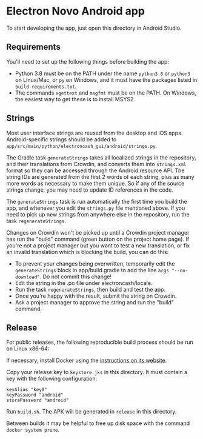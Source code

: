 # Electron Novo Android app

To start developing the app, just open this directory in Android Studio.


## Requirements

You'll need to set up the following things before building the app:

* Python 3.8 must be on the PATH under the name `python3.8` or `python3` on Linux/Mac, or `py`
  on Windows, and it must have the packages listed in `build-requirements.txt`.
* The commands `xgettext` and `msgfmt` must be on the PATH. On Windows, the easiest way to
  get these is to install MSYS2.


## Strings

Most user interface strings are reused from the desktop and iOS apps. Android-specific strings
should be added to `app/src/main/python/electroncash_gui/android/strings.py`.

The Gradle task `generateStrings` takes all localized strings in the repository, and their
translations from Crowdin, and converts them into `strings.xml` format so they can be accessed
through the Android resource API. The string IDs are generated from the first 2 words of each
string, plus as many more words as necessary to make them unique. So if any of the source
strings change, you may need to update ID references in the code.

The `generateStrings` task is run automatically the first time you build the app, and whenever
you edit the `strings.py` file mentioned above. If you need to pick up new strings from
anywhere else in the repository, run the task `regenerateStrings`.

Changes on Crowdin won't be picked up until a Crowdin project manager has run the "build"
command (green button on the project home page). If you're not a project manager but you want
to test a new translation, or fix an invalid translation which is blocking the build, you can
do this:

* To prevent your changes being overwritten, temporarily edit the `generateStrings` block in
  app/build.gradle to add the line `args "--no-download"`. Do not commit this change!
* Edit the string in the .po file under electroncash/locale.
* Run the task `regenerateStrings`, then build and test the app.
* Once you're happy with the result, submit the string on Crowdin.
* Ask a project manager to approve the string and run the "build" command.


## Release

For public releases, the following reproducible build process should be run on Linux x86-64:

If necessary, install Docker using the [instructions on its
website](https://docs.docker.com/install/#supported-platforms).

Copy your release key to `keystore.jks` in this directory. It must contain a key with the
following configuration:

    keyAlias "key0"
    keyPassword "android"
    storePassword "android"

Run `build.sh`. The APK will be generated in `release` in this directory.

Between builds it may be helpful to free up disk space with the command `docker system prune`.

